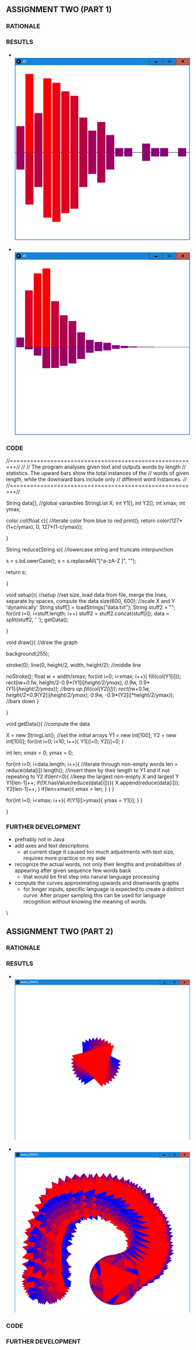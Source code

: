 ## ASSIGNMENT TWO (PART 1)

### RATIONALE




### RESUTLS

- \
![](1.png)

- \
![](2.png)


### CODE

//========================================================//
//
// The program analyses given text and outputs words by length
// statistics. The upward bars show the total instances of the
// words of given length, while the downward bars include only
// different word instances.
//
//========================================================//


String data[];                                            //global variavbles
StringList X;
int Y1[];
int Y2[];
int xmax;
int ymax;


color col(float c){                                       //iterate color from blue to red
  print();
  return color(127*(1+c/ymax), 0, 127*(1-c/ymax));
  
}

String reduce(String s){                                  //lowercase string and truncate interpunction
  
  s = s.toLowerCase();
  s = s.replaceAll("[^a-zA-Z ]", "");
  
  return s;
  
}


void setup(){                                             //setup
                                                          //set size, load data from file, merge the lines, separate by spaces, compute the data
  size(600, 600);                                         //scale X and Y 'dynamically'
  String stuff[] = loadStrings("data.txt");
  String stuff2 = "";
  for(int i=0; i<stuff.length; i++)
    stuff2 = stuff2.concat(stuff[i]);
  data = split(stuff2, ' ');
  getData();

}


void draw(){                                              //draw the graph
  
  background(255);
  
  stroke(0);
  line(0, height/2, width, height/2);                     //middle line
  
  noStroke();
  float w = width/xmax;
  for(int i=0; i<xmax; i++){
    fill(col(Y1[i]));
    rect(i*w+0.1*w, height/2-0.9*(Y1[i]*height/2/ymax), 0.9*w, 0.9*(Y1[i]*height/2/ymax));  //bars up
    fill(col(Y2[i]));
    rect(i*w+0.1*w, height/2+0.9*(Y2[i]*height/2/ymax), 0.9*w, -0.9*(Y2[i]*height/2/ymax)); //bars down
  }
  
}


void getData(){                                           //compute the data
  
  X = new StringList();                                   //set the initial arrays
  Y1 = new int[100];
  Y2 = new int[100];
  for(int i=0; i<10; i++){
    Y1[i]=0;
    Y2[i]=0;
  }
  
  int len;
  xmax = 0;
  ymax = 0;
  
  for(int i=0; i<data.length; i++){                       //iterate through non-empty words
    len = reduce(data[i]).length();                       //insert them by their length to Y1 and if not repeating to Y2
    if(len!=0){                                           //keep the largest non-empty X and largest Y
      Y1[len-1]++;
      if(!X.hasValue(reduce(data[i]))){
        X.append(reduce(data[i]));
        Y2[len-1]++;
      }
      if(len>xmax){
        xmax = len;
      }
    }
  }
  
  for(int i=0; i<xmax; i++){
    if(Y1[i]>ymax){
      ymax = Y1[i];
    }
  }
  
}


### FURTHER DEVELOPMENT
- prefrably not in Java
- add axes and text descriptions
  - at current stage it caused too much adjustments with text size, requires more practice on my side
- recognize the actual words, not only their lengths and probabilities of appearing after given sequence few words back
  - that would be first step into narural language processing
- compute the curves approximating upwards and downwards graphs
  - for longer inputs, specific language is expected to create a distinct curve. After proper sampling this can be used for language recognition without knowing the meaning of words.


\\


## ASSIGNMENT TWO (PART 2)

### RATIONALE




### RESUTLS

- \
![](3.png)

- \
![](4.png)


### CODE



### FURTHER DEVELOPMENT
